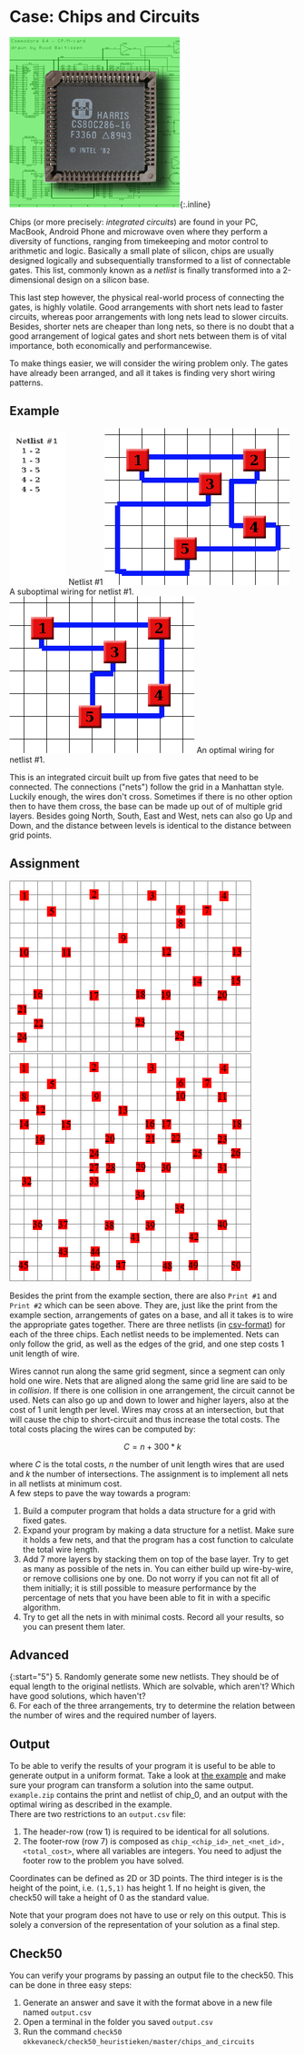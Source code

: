 # Case: Chips and Circuits
![een foto van een centrale computerprocessor van Intel uit 1982, genaamd Harris, met op de achtergrond een diagram van een electronische schakeling in de Commodore 64 homecomputer](Chipsandcircuits2.jpg){:.inline}

Chips (or more precisely: *integrated circuits*) are found in your PC, MacBook, Android Phone and microwave oven where they perform a diversity of functions, ranging from timekeeping and motor control to arithmetic and logic. Basically a small plate of silicon, chips are usually designed logically and subsequentially transformed to a list of connectable gates. This list, commonly known as a *netlist* is finally transformed into a 2-dimensional design on a silicon base.

This last step however, the physical real-world process of connecting the gates, is highly volatile. Good arrangements with short nets lead to faster circuits, whereas poor arrangements with long nets lead to slower circuits. Besides, shorter nets are cheaper than long nets, so there is no doubt that a good arrangement of logical gates and short nets between them is of vital importance, both economically and performancewise.

To make things easier, we will consider the wiring problem only. The gates have already been arranged, and all it takes is finding very short wiring patterns.


## Example
![](chip0_net1_list.gif) Netlist #1
![](chip0_net1_subopt.gif) A suboptimal wiring for netlist #1.
![](chip0_net1_opt.gif) An optimal wiring for netlist #1.

This is an integrated circuit built up from five gates that need to be connected. The connections ("nets") follow the grid in a Manhattan style. Luckily enough, the wires don't cross. Sometimes if there is no other option then to have them cross, the base can be made up out of of multiple grid layers. Besides going North, South, East and West, nets can also go Up and Down, and the distance between levels is identical to the distance between grid points.


## Assignment
![](Print1.gif)
![](Print2.gif)

Besides the print from the example section, there are also `Print #1` and `Print #2` which can be seen above.
They are, just like the print from the example section, arrangements of gates on a base, and all it takes is to wire the appropriate gates together. 
There are three netlists (in [csv-format](gates&netlists.zip)) for each of the three chips. Each netlist needs to be implemented. 
Nets can only follow the grid, as well as the edges of the grid, and one step costs 1 unit length of wire. 

Wires cannot run along the same grid segment, since a segment can only hold one wire. 
Nets that are aligned along the same grid line are said to be in _collision_. 
If there is one collision in one arrangement, the circuit cannot be used. 
Nets can also go up and down to lower and higher layers, also at the cost of 1 unit length per level. 
Wires may cross at an intersection, but that will cause the chip to short-circuit and thus increase the total costs. 
The total costs placing the wires can be computed by:

$$ C = n + 300 * k $$ 

where $C$ is the total costs, $n$ the number of unit length wires that are used and $k$ the number of intersections. 
The assignment is to implement all nets in all netlists at minimum cost.  
A few steps to pave the way towards a program:

1. Build a computer program that holds a data structure for a grid with fixed gates. 
2. Expand your program by making a data structure for a netlist. Make sure it holds a few nets, and that the program has a cost function to calculate the total wire length.
3. Add 7 more layers by stacking them on top of the base layer. Try to get as many as possible of the nets in. You can either build up wire-by-wire, or remove collisions one by one. Do not worry if you can not fit all of them initially; it is still possible to measure performance by the percentage of nets that you have been able to fit in with a specific algorithm.
4. Try to get all the nets in with minimal costs. Record all your results, so you can present them later.


## Advanced

{:start="5"}
5. Randomly generate some new netlists. They should be of equal length to the original netlists. Which are solvable, which aren't? Which have good solutions, which haven't?  
6. For each of the three arrangements, try to determine the relation between the number of wires and the required number of layers.  


## Output
To be able to verify the results of your program it is useful to be able to generate output in a uniform format.
Take a look at [the example](example.zip) and make sure your program can transform a solution into the same output.
`example.zip` contains the print and netlist of chip_0, and an output with the optimal wiring as described in the example.  
There are two restrictions to an `output.csv` file:

1. The header-row (row 1) is required to be identical for all solutions.
2. The footer-row (row 7) is composed as `chip_<chip_id>_net_<net_id>,<total_cost>`, where all variables are integers.
You need to adjust the footer row to the problem you have solved.  

Coordinates can be defined as 2D or 3D points. 
The third integer is is the height of the point, i.e. `(1,5,1)` has height 1.
If no height is given, the check50 will take a height of 0 as the standard value.

Note that your program does not have to use or rely on this output. This is solely a conversion of the representation of your solution as a final step.


## Check50
You can verify your programs by passing an output file to the check50. This can be done in three easy steps:

1. Generate an answer and save it with the format above in a new file named `output.csv`
2. Open a terminal in the folder you saved `output.csv`
3. Run the command `check50 okkevaneck/check50_heuristieken/master/chips_and_circuits`
